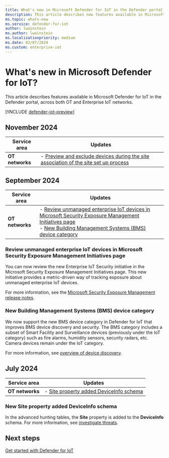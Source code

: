 ```yaml
---
title: What's new in Microsoft Defender for IoT in the Defender portal
description: This article describes new features available in Microsoft Defender for IoT in the Defender portal, including both OT and Enterprise IoT networks.
ms.topic: whats-new
ms.service: defender-for-iot
author: lwainstein
ms.author: lwainstein
ms.localizationpriority: medium
ms.date: 03/07/2024
ms.custom: enterprise-iot
---
```


# What's new in Microsoft Defender for IoT?

This article describes features available in Microsoft Defender for IoT in the Defender portal, across both OT and Enterprise IoT networks.

[!INCLUDE [defender-iot-preview](../includes//defender-for-iot-defender-public-preview.md)]

## November 2024

|Service area  |Updates  |
|---------|---------|
| **OT networks** | - [Preview and exclude devices during the site association of the site set up process](set-up-sites.md#preview-devices)|

## September 2024

|Service area  |Updates  |
|---------|---------|
| **OT networks** | - [Review unmanaged enterprise IoT devices in Microsoft Security Exposure Management Initiatives page](#review-unmanaged-enterprise-iot-devices-in-microsoft-security-exposure-management-initiatives-page)<br>- [New Building Management Systems (BMS) device category](#new-building-management-systems-bms-device-category)|

### Review unmanaged enterprise IoT devices in Microsoft Security Exposure Management Initiatives page

You can now review the new Enterprise IoT Security initiative in the Microsoft Security Exposure Management Initiatives page. This new initiative provides a metric-driven way of tracking exposure about unmanaged enterprise IoT devices.

For more information, see the [Microsoft Security Exposure Management release notes](/security-exposure-management/whats-new#new-enterprise-iot-security-initiative).

### New Building Management Systems (BMS) device category

We now support the new BMS device category in Defender for IoT that improves BMS device discovery and security. The BMS category includes a subset of Smart Facility and Surveillance devices (previously under the IoT category) such as fire alarms, humidity sensors, security radars, etc. Camera devices remain under the IoT category.

For more information, see [overview of device discovery](device-discovery.md).

## July 2024

|Service area  |Updates  |
|---------|---------|
| **OT networks** | - [Site property added DeviceInfo schema](#new-site-property-added-deviceinfo-schema) |

### New Site property added DeviceInfo schema

In the advanced hunting tables, the **Site** property is added to the **DeviceInfo** schema. For more information, see [investigate threats](investigate-threats.md#advanced-hunting).

## Next steps

[Get started with Defender for IoT](get-started.md)
